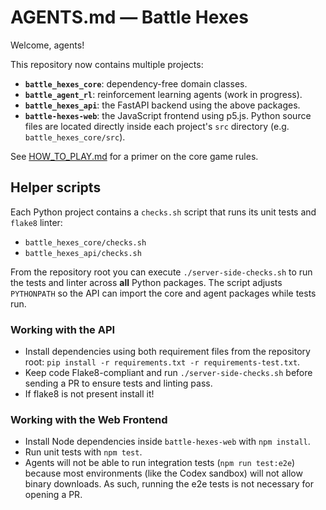 # AGENTS.md — Battle Hexes

Welcome, agents!

This repository now contains multiple projects:

- **`battle_hexes_core`**: dependency-free domain classes.
- **`battle_agent_rl`**: reinforcement learning agents (work in progress).
- **`battle_hexes_api`**: the FastAPI backend using the above packages.
- **`battle-hexes-web`**: the JavaScript frontend using p5.js.
Python source files are located directly inside each project's `src` directory (e.g. `battle_hexes_core/src`).


See [HOW_TO_PLAY.md](HOW_TO_PLAY.md) for a primer on the core game rules.

## Helper scripts
Each Python project contains a `checks.sh` script that runs its unit tests and
`flake8` linter:

- `battle_hexes_core/checks.sh`
- `battle_hexes_api/checks.sh`

From the repository root you can execute `./server-side-checks.sh` to run the
tests and linter across **all** Python packages. The script adjusts
`PYTHONPATH` so the API can import the core and agent packages while tests run.

### Working with the API

- Install dependencies using both requirement files from the repository root:
  `pip install -r requirements.txt -r requirements-test.txt`.
- Keep code Flake8-compliant and run `./server-side-checks.sh` before sending a
  PR to ensure tests and linting pass.
- If flake8 is not present install it!

### Working with the Web Frontend

- Install Node dependencies inside `battle-hexes-web` with `npm install`.
- Run unit tests with `npm test`.
- Agents will not be able to run integration tests (`npm run test:e2e`) because
  most environments (like the Codex sandbox) will not allow binary downloads. As such, 
  running the e2e tests is not necessary for opening a PR.
